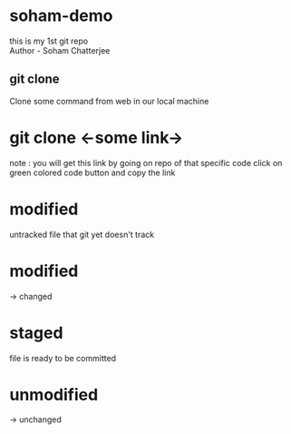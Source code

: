 # soham-demo
this is my 1st git repo
<br>
Author - Soham Chatterjee
<br>
## git clone
Clone some command from web in our local machine
# git clone <-some link->
note : you will get this link by going on repo of that specific code click on green colored code button and copy the link

# modified
untracked file that git yet doesn't track
# modified 
-> changed
# staged
file is ready to be committed
# unmodified
-> unchanged
